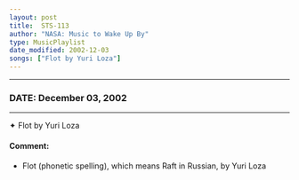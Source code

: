 ```yaml
---
layout: post
title:  STS-113
author: "NASA: Music to Wake Up By"
type: MusicPlaylist
date_modified: 2002-12-03
songs: ["Flot by Yuri Loza"]
---
```


----
### DATE: December 03, 2002
----
✦ Flot by Yuri Loza

#### Comment:
* Flot (phonetic spelling), which means Raft in Russian, by Yuri Loza



<br/>
<center>
	<a target="_blank"
	   href="https://twitter.com/intent/tweet?hashtags=Space,NASA,Playlist,NASAWakeupCalls,SpaceProgram&text={{ page.author}}, '{{ page.songs.first }}' {{ page.title }}, {{ page.date | date: '%B %d, %Y' }}. {{ site.url }}{{ page.url }}&via=nasawakeupcalls"><i class="fab fa-twitter" alt="Tweet this page" style="font-size: 1.3em;"></i></a>
	&nbsp; 	<i class="fas fa-user-astronaut" style="font-size: 1.5em;"></i> &nbsp;
    <a type="amzn" search="'Flot by Yuri Loza'" category="popular music">
    <i class="fab fa-amazon" style="font-size: 1.3em;"></i></a>
</center>
